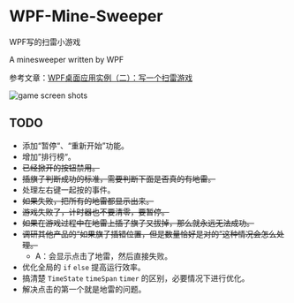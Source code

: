 # WPF-Mine-Sweeper

 WPF写的扫雷小游戏

A minesweeper written by WPF

参考文章：[WPF桌面应用实例（二）：写一个扫雷游戏](https://blog.csdn.net/OneWord233/article/details/80804593)

![game screen shots](https://gitee.com/babbittry321/blogImages/raw/master/img/mines-sweeper%20game%20screenshot.png)

## TODO

- 添加“暂停“、“重新开始”功能。
- 增加”排行榜“。
- ~~已经掀开的按钮禁用。~~
- ~~插旗子判断成功的标准，需要判断下面是否真的有地雷。~~
- 处理左右键一起按的事件。
- ~~如果失败，把所有的地雷都显示出来。~~
- ~~游戏失败了，计时器也不要清零，要暂停。~~
- ~~如果在游戏过程中在地雷上插了旗子又拔掉，那么就永远无法成功。~~
- ~~调研其他产品的“如果旗子插错位置，但是数量恰好是对的”这种情况会怎么处理。~~
  - A：会显示点击了地雷，然后直接失败。
- 优化全局的 `if` `else` 提高运行效率。
- 搞清楚 `TimeState` `timeSpan` `timer` 的区别，必要情况下进行优化。
- 解决点击的第一个就是地雷的问题。
